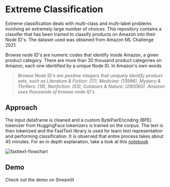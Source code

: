 # Extreme Classification

Extreme classification deals with multi-class and multi-label problems involving an extremely large number of choices.
This repository contains a classifer that has been trained to classify products on Amazon into their Node ID's. The dataset used was obtained from Amazon ML Challenge 2021.

Browse node ID's are numeric codes that identify inside Amazon, a given product category. There are more than 30 thousand product categories on Amazon, each one identified by a unique Node ID. In Amazon's own words
> *Browse Node ID's are positive integers that uniquely identify product
> sets, such as Literature & Fiction: (17), Medicine: (13996), Mystery &
> Thrillers: (18), Nonfiction: (53), Outdoors & Nature: (290060). Amazon
> uses thousands of browse node ID's*

## Approach
The input dataframe is cleaned and a custom BytePairEncoding (BPE) tokenizer from HuggingFace tokenizers is trained on the corpus. The text is then tokenized and the FastText library is used for learn text representation and performing classification. It is observed that entire process takes about 45 minutes. For an in depth explanation, take a look at this [notebook](https://github.com/SupreethRao99/Amazon-ML-Challenge/blob/main/FastTextClassifier.ipynb)

![fasttext-flowchart](https://user-images.githubusercontent.com/55043035/173225770-873cfea0-b8f6-4384-8830-829571602f22.png)

## Demo

Check out the demo on Streamlit
